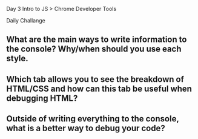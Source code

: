 Day 3 Intro to JS > Chrome Developer Tools

Daily Challange


## What are the main ways to write information to the console? Why/when should you use each style.
>


## Which tab allows you to see the breakdown of HTML/CSS and how can this tab be useful when debugging HTML?
>


## Outside of writing everything to the console, what is a better way to debug your code?
>